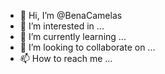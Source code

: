 - 👋 Hi, I’m @BenaCamelas
- 👀 I’m interested in ...
- 🌱 I’m currently learning ...
- 💞️ I’m looking to collaborate on ...
- 📫 How to reach me ...

<!---
BenaCamelas/BenaCamelas is a ✨ special ✨ repository because its `README.md` (this file) appears on your GitHub profile.
You can click the Preview link to take a look at your changes.
--->
